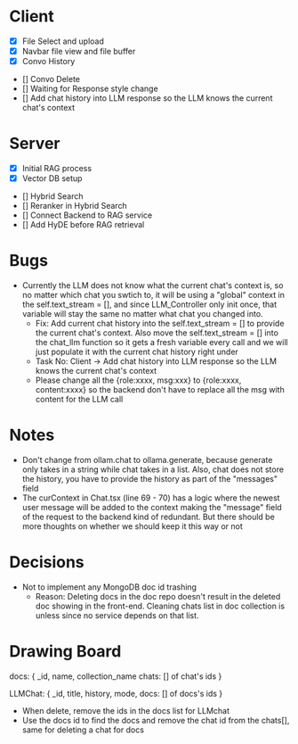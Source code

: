 # Client

- [x] File Select and upload
- [x] Navbar file view and file buffer
- [x] Convo History
- [] Convo Delete
- [] Waiting for Response style change
- [] Add chat history into LLM response so the LLM knows the current chat's context



# Server

- [x] Initial RAG process
- [x] Vector DB setup
- [] Hybrid Search
- [] Reranker in Hybrid Search
- [] Connect Backend to RAG service
- [] Add HyDE before RAG retrieval


# Bugs
- Currently the LLM does not know what the current chat's context is, so no matter which chat you swtich to, it will be using a "global" context in the self.text_stream = [], and since LLM_Controller only init once, that variable will stay the same no matter what chat you changed into.
    - Fix: Add current chat history into the self.text_stream = [] to provide the current chat's context. Also move the self.text_stream = [] into the chat_llm function so it gets a fresh variable every call and we will just populate it with the current chat history right under
    - Task No: Client -> Add chat history into LLM response so the LLM knows the current chat's context
    - Please change all the {role:xxxx, msg:xxx} to {role:xxxx, content:xxxx} so the backend don't have to replace all the msg with content for the LLM call



# Notes
- Don't change from ollam.chat to ollama.generate, because generate only takes in a string while chat takes in a list. Also, chat does not store the history, you have to provide the history as part of the "messages" field
- The curContext in Chat.tsx (line 69 - 70) has a logic where the newest user message will be added to the context making the "message" field of the request to the backend kind of redundant. But there should be more thoughts on whether we should keep it this way or not



# Decisions

- Not to implement any MongoDB doc id trashing
    - Reason: Deleting docs in the doc repo doesn't result in the deleted doc showing in the front-end. Cleaning chats list in doc collection is unless since no service depends on that list.




# Drawing Board





docs: {
    _id,
    name,
    collection_name
    chats: [] of chat's ids
}

LLMChat: {
    _id,
    title,
    history,
    mode,
    docs: [] of docs's ids
    }

- When delete, remove the ids in the docs list for LLMchat
- Use the docs id to find the docs and remove the chat id from the chats[], same for deleting a chat for docs